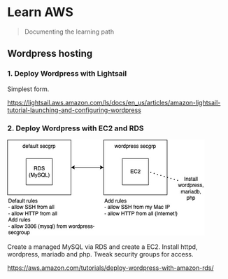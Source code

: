 # Learn AWS
> Documenting the learning path

## Wordpress hosting
### 1. Deploy Wordpress with Lightsail
Simplest form.

https://lightsail.aws.amazon.com/ls/docs/en_us/articles/amazon-lightsail-tutorial-launching-and-configuring-wordpress

### 2. Deploy Wordpress with EC2 and RDS
![](./img/wordpress-rds.jpg)

Create a managed MySQL via RDS and create a EC2. Install httpd, wordpress, mariadb and php. Tweak security groups for access.

https://aws.amazon.com/tutorials/deploy-wordpress-with-amazon-rds/

